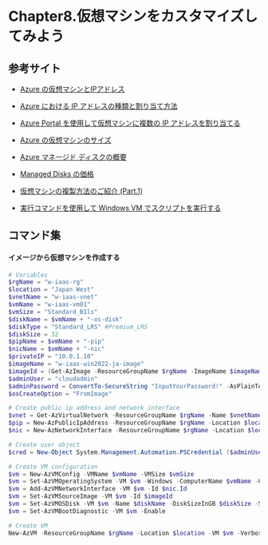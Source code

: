 # Chapter8.仮想マシンをカスタマイズしてみよう

## 参考サイト

- [Azure の仮想マシンとIPアドレス](https://blogs.technet.microsoft.com/mskk-cloudos/2016/04/06/azure-ip/)

- [Azure における IP アドレスの種類と割り当て方法](https://docs.microsoft.com/ja-jp/azure/virtual-network/virtual-network-ip-addresses-overview-arm)

- [Azure Portal を使用して仮想マシンに複数の IP アドレスを割り当てる](https://learn.microsoft.com/ja-jp/azure/virtual-network/ip-services/virtual-network-multiple-ip-addresses-portal)

- [Azure の仮想マシンのサイズ](https://learn.microsoft.com/ja-jp/azure/virtual-machines/sizes)

- [Azure マネージド ディスクの概要](https://docs.microsoft.com/ja-jp/azure/virtual-machines/windows/managed-disks-overview#a-nameimages-versus-snapshotsa%E3%82%A4%E3%83%A1%E3%83%BC%E3%82%B8%E3%81%A8%E3%82%B9%E3%83%8A%E3%83%83%E3%83%97%E3%82%B7%E3%83%A7%E3%83%83%E3%83%88)

- [Managed Disks の価格](https://azure.microsoft.com/ja-jp/pricing/details/managed-disks/)

- [仮想マシンの複製方法のご紹介 (Part.1)](https://blogs.technet.microsoft.com/jpaztech/2018/09/21/arm-vm-replication-part-1/)

- [実行コマンドを使用して Windows VM でスクリプトを実行する](https://docs.microsoft.com/ja-jp/azure/virtual-machines/windows/run-command)

## コマンド集

#### イメージから仮想マシンを作成する
```powershell
# Variables
$rgName = "w-iaas-rg"
$location = "Japan West"
$vnetName = "w-iaas-vnet"
$vmName = "w-iaas-vm01"
$vmSize = "Standard_B1ls"
$diskName = $vmName + "-os-disk"
$diskType = "Standard_LRS" #Premium_LRS
$diskSize = 32
$pipName = $vmName + "-pip"
$nicName = $vmName + "-nic"
$privateIP = "10.0.1.10"
$imageName = "w-iaas-win2022-ja-image"
$imageId = (Get-AzImage -ResourceGroupName $rgName -ImageName $imageName).Id
$adminUser = "cloudadmin"
$adminPassword = ConvertTo-SecureString "InputYourPassword!" -AsPlainText -Force
$osCreateOption = "FromImage"

# Create public ip address and network interface
$vnet = Get-AzVirtualNetwork -ResourceGroupName $rgName -Name $vnetName
$pip = New-AzPublicIpAddress -ResourceGroupName $rgName -Location $location -Name $pipName -SKU Standard -AllocationMethod Static
$nic = New-AzNetworkInterface -ResourceGroupName $rgName -Location $location -Name $nicName -SubnetId $vnet.Subnets[0].Id -PrivateIpAddress $privateIP -PublicIpAddressId $pip.Id

# Create user object
$cred = New-Object System.Management.Automation.PSCredential ($adminUser, $adminPassword)

# Create VM configuration
$vm = New-AzVMConfig -VMName $vmName -VMSize $vmSize
$vm = Set-AzVMOperatingSystem -VM $vm -Windows -ComputerName $vmName -Credential $cred -ProvisionVMAgent -EnableAutoUpdate
$vm = Add-AzVMNetworkInterface -VM $vm -Id $nic.Id
$vm = Set-AzVMSourceImage -VM $vm -Id $imageId
$vm = Set-AzVMOSDisk -VM $vm -Name $diskName -DiskSizeInGB $diskSize -StorageAccountType $diskType -CreateOption $osCreateOption -Windows
$vm = Set-AzVMBootDiagnostic -VM $vm -Enable

# Create VM
New-AzVM -ResourceGroupName $rgName -Location $location -VM $vm -Verbose
```

